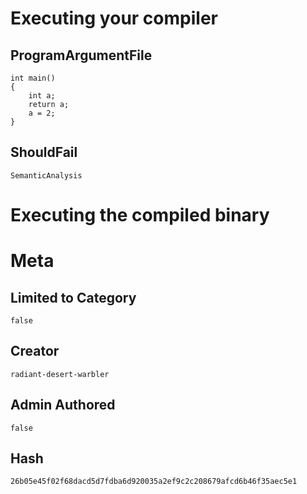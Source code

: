 # Executing your compiler

## ProgramArgumentFile

```
int main()
{
    int a;
    return a;
    a = 2;
}
```

## ShouldFail

```
SemanticAnalysis
```

# Executing the compiled binary

# Meta

## Limited to Category

```
false
```

## Creator

```
radiant-desert-warbler
```

## Admin Authored

```
false
```

## Hash

```
26b05e45f02f68dacd5d7fdba6d920035a2ef9c2c208679afcd6b46f35aec5e1
```

